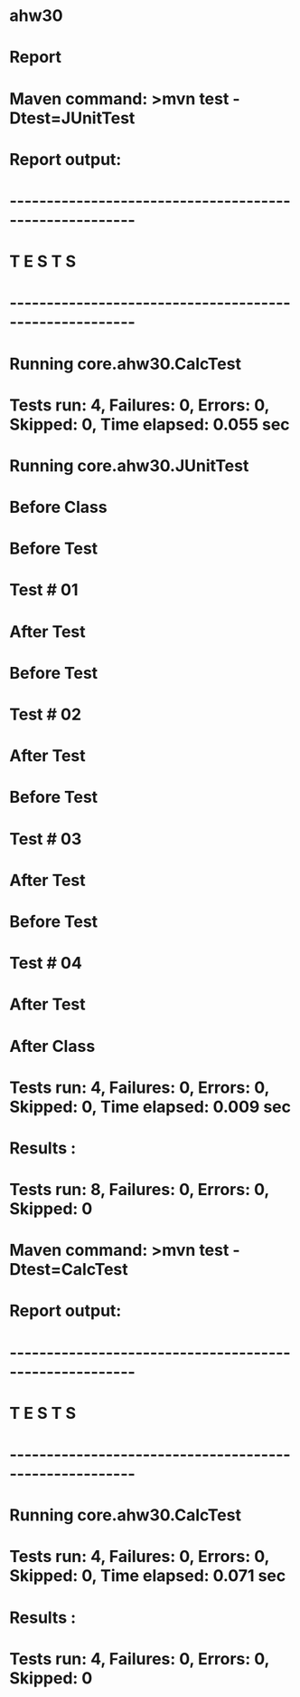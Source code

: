 # <h1>ahw30</h1>
#
# Report
#
# Maven command: >mvn test -Dtest=JUnitTest
# Report output:
# -------------------------------------------------------
# T E S T S
# -------------------------------------------------------
# Running core.ahw30.CalcTest
# Tests run: 4, Failures: 0, Errors: 0, Skipped: 0, Time elapsed: 0.055 sec
# Running core.ahw30.JUnitTest
# Before Class
#        Before Test
#                Test # 01
#        After Test
#        Before Test
#                Test # 02
#        After Test
#        Before Test
#                Test # 03
#        After Test
#        Before Test
#                Test # 04
#        After Test
# After Class
# Tests run: 4, Failures: 0, Errors: 0, Skipped: 0, Time elapsed: 0.009 sec
#
# Results :
#
# Tests run: 8, Failures: 0, Errors: 0, Skipped: 0
#
# Maven command: >mvn test -Dtest=CalcTest
# Report output:
# -------------------------------------------------------
# T E S T S
# -------------------------------------------------------
# Running core.ahw30.CalcTest
# Tests run: 4, Failures: 0, Errors: 0, Skipped: 0, Time elapsed: 0.071 sec
#
# Results :
#
# Tests run: 4, Failures: 0, Errors: 0, Skipped: 0